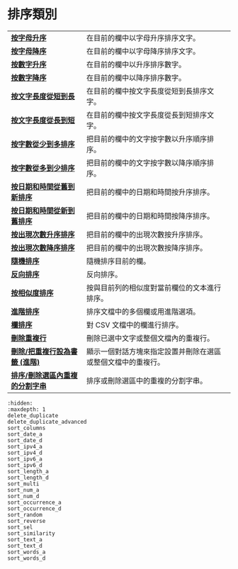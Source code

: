 # 排序類別

|     |     |
| --- | --- |
| [**按字母升序**](../sort/sort_text_a) | 在目前的欄中以字母升序排序文字。 |
| [**按字母降序**](../sort/sort_text_d) | 在目前的欄中以字母降序排序文字。 |
| [**按數字升序**](../sort/sort_num_a) | 在目前的欄中以升序排序數字。 |
| [**按數字降序**](../sort/sort_num_d) | 在目前的欄中以降序排序數字。 |
| [**按文字長度從短到長**](../sort/sort_length_a) | 在目前的欄中按文字長度從短到長排序文字。 |
| [**按文字長度從長到短**](../sort/sort_length_d) | 在目前的欄中按文字長度從長到短排序文字。 |
| [**按字數從少到多排序**](../sort/sort_words_a) | 把目前的欄中的文字按字數以升序順序排序。 |
| [**按字數從多到少排序**](../sort/sort_words_d) | 把目前的欄中的文字按字數以降序順序排序。 |
| [**按日期和時間從舊到新排序**](../sort/sort_date_a) | 把目前的欄中的日期和時間按升序排序。 |
| [**按日期和時間從新到舊排序**](../sort/sort_date_d) | 把目前的欄中的日期和時間按降序排序。 |
| [**按出現次數升序排序**](../sort/sort_occurrence_a) | 把目前的欄中的出現次數按升序排序。 |
| [**按出現次數降序排序**](../sort/sort_occurrence_d) | 把目前的欄中的出現次數按降序排序。 |
| [**隨機排序**](../sort/sort_random) | 隨機排序目前的欄。 |
| [**反向排序**](../sort/sort_reverse) | 反向排序。 |
| [**按相似度排序**](../sort/sort_similarity) | 按與目前列的相似度對當前欄位的文本進行排序。 |
| [**進階排序**](../sort/sort_multi) | 排序文檔中的多個欄或用進階選項。 |
| [**欄排序**](sort_columns) | 對 CSV 文檔中的欄進行排序。 |
| **[刪除重複行](../sort/delete_duplicate)** | 刪除已選中文字或整個文檔內的重複行。 |
| **[刪除/把重複行設為書籤 (進階)](../sort/delete_duplicate_advanced)** | 顯示一個對話方塊來指定設置并刪除在選區或整個文檔中的重複行。 |
| [**排序/刪除選區內重複的分割字串**](sort_sel) | 排序或刪除選區中的重複的分割字串。 |


```{toctree}
:hidden:
:maxdepth: 1
delete_duplicate
delete_duplicate_advanced
sort_columns
sort_date_a
sort_date_d
sort_ipv4_a
sort_ipv4_d
sort_ipv6_a
sort_ipv6_d
sort_length_a
sort_length_d
sort_multi
sort_num_a
sort_num_d
sort_occurrence_a
sort_occurrence_d
sort_random
sort_reverse
sort_sel
sort_similarity
sort_text_a
sort_text_d
sort_words_a
sort_words_d
```

